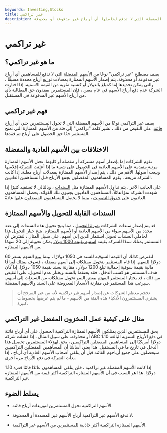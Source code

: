 ```yaml
---
keywords: Investing,Stocks
title: غير تراكمي
description: يشير غير التراكمي ، على عكس التراكمي ، إلى نوع من الأسهم المفضلة التي لا تدفع لحاملها أي أرباح غير مدفوعة أو محذوفة.
---
```


# غير تراكمي
## ما هو غير تراكمي؟

يصف مصطلح "غير تراكمي" نوعًا من [الأسهم المفضلة](/preferredstock) التي لا تدفع للمساهمين أي أرباح غير مدفوعة أو محذوفة. يتم إصدار الأسهم الممتازة بمعدلات توزيع أرباح محددة مسبقًا ، والتي يمكن تحديدها إما كمبلغ بالدولار أو كنسبة مئوية من القيمة الاسمية. إذا اختارت الشركة عدم دفع أرباح الأسهم في عام معين ، فإن [المستثمرين](/investor) يفقدون حق المطالبة بأي من أرباح الأسهم غير المدفوعة في المستقبل.

## فهم غير تراكمي

يصف غير التراكمي نوعًا من الأسهم المفضلة التي لا تخول المستثمرين جني أي [أرباح فائتة](/dividend). على النقيض من ذلك ، تشير كلمة "تراكمي" إلى فئة من الأسهم الممتازة التي تمنح المستثمر حقًا حق الحصول على أرباح تم فقدها.

## الاختلافات بين الأسهم العادية والمفضلة

تقوم الشركات إما بإصدار أسهم مشتركة أو مفضلة أو كليهما. تحتل الأسهم الممتازة مرتبة متقدمة على الأسهم العادية في الحصول على شيء ما إذا أعلنت الشركة إفلاسها وبيعت أصولها. الأهم من ذلك ، يتم إصدار الأسهم الممتازة بمعدلات أرباح معلنة. إذا كانت الشركة مربحة ، يقوم المساهمون المفضلون بجمع الأرباح قبل المساهمين العاديين.

على الجانب الآخر ، يتم تداول الأسهم الممتازة مثل [السندات](/bond) ، وبالتالي لا تستفيد كثيرًا إذا شهدت الشركة نموًا هائلاً. المساهمون العاديون يجنيون تلك الفوائد. يحصل المساهمون العاديون على [حقوق التصويت](/votingright) ، بينما لا يحصل المساهمون المفضلون عليها عادةً.

## السندات القابلة للتحويل والأسهم الممتازة

قد يتم إصدار سندات الشركات [بميزة التحويل](/convertiblebond) ، مما يتيح تحويل هذه السندات إلى عدد محدد من الأسهم سواء من الأسهم العادية أو الأسهم الممتازة. يتيح خيار التحويل هذا لحاملي السندات تحويل استثمار الدين إلى أسهم. على سبيل المثال ، لنفترض أن المستثمر يمتلك سندًا للشركة بقيمة [اسمية بقيمة 1000 دولار](/parvalue) يمكن تحويله إلى 20 سهمًا من الأسهم الممتازة.

لنفترض كذلك أن القيمة السوقية للسند هي 1050 دولارًا ، بينما يبيع السهم بسعر 60 دولارًا للسهم. إذا قام المستثمر بتحويل ممتلكاته إلى أسهم مفضلة ، فسوف يمتلك أوراقًا مالية بقيمة سوقية إجمالية تبلغ 1200 دولار ، مقارنة بسند بقيمة 1050 دولارًا. إذا كان هدف المستثمر هو كسب الدخل ، فقد يحتفظ بالسند ويختار عدم التحويل. على النقيض من ذلك ، قد يختار المستثمر المهتم ببعض النمو تحويل ممتلكاته من السندات إلى أسهم. سيرغب هذا المستثمر في مقارنة الأسعار المعروضة على السند والأسهم المفضلة.

> تحجم معظم الشركات عن إصدار أسهم غير تراكمية لأنه من غير المرجح أن يشتري المستثمرون الأذكياء هذه الفئة من الأسهم - ما لم يتم عرضها بخصومات كبيرة.

>

## مثال على كيفية عمل المخزون المفضل غير التراكمي

يحق للمستثمرين الذين يمتلكون الأسهم الممتازة التراكمية الحصول على أي أرباح فائتة أو محذوفة. على سبيل المثال ، إذا فشلت شركة ABC في دفع الأرباح السنوية البالغة 1.10 دولارًا أمريكيًا إلى المساهمين المفضلين التراكميين ، يحق لهؤلاء المستثمرين تحصيل هذا الدخل في تاريخ ما في المستقبل. هذا يعني أساسًا أن المساهمين المفضلين التراكميين سيحصلون على جميع أرباحهم الفائتة قبل أن يتلقى أصحاب الأسهم العادية أي أرباح ، إذا بدأت الشركة في دفع الأرباح مرة أخرى.

إذا كانت الأسهم المفضلة غير تراكمية ، فلن يتلقى المساهمون عائدًا فائتًا قدره 1.10 دولارًا. هذا هو السبب في أن الأسهم الممتازة التراكمية أكثر قيمة من الأسهم الممتازة غير التراكمية.

## يسلط الضوء

- الأسهم التراكمية تخول المستثمرين لتوزيعات أرباح فائتة.

- لا تدفع الأسهم غير التراكمية أرباح الأسهم غير المسددة أو المحذوفة.

- الأسهم الممتازة التراكمية أكثر جاذبية للمستثمرين من الأسهم غير التراكمية.

